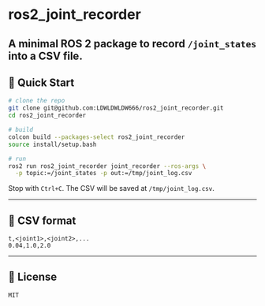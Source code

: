 # ros2_joint_recorder

A minimal ROS 2 package to record `/joint_states` into a CSV file.
---

## 🚀 Quick Start

```bash
# clone the repo
git clone git@github.com:LDWLDWLDW666/ros2_joint_recorder.git
cd ros2_joint_recorder

# build
colcon build --packages-select ros2_joint_recorder
source install/setup.bash

# run
ros2 run ros2_joint_recorder joint_recorder --ros-args \
  -p topic:=/joint_states -p out:=/tmp/joint_log.csv
````

Stop with `Ctrl+C`.
The CSV will be saved at `/tmp/joint_log.csv`.

---

## 📄 CSV format

```
t,<joint1>,<joint2>,...
0.04,1.0,2.0
```

---

## 🪪 License
```
MIT
```
